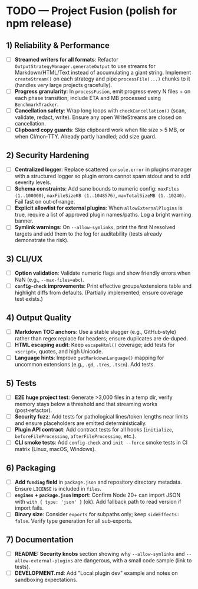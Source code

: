 # TODO — Project Fusion (polish for npm release)

## 1) Reliability & Performance
- [ ] **Streamed writers for all formats**: Refactor `OutputStrategyManager.generateOutput` to use streams for Markdown/HTML/Text instead of accumulating a giant string. Implement `createStream()` on each strategy and pipe `processFile(...)` chunks to it (handles very large projects gracefully).
- [ ] **Progress granularity**: In `processFusion`, emit progress every N files + on each phase transition; include ETA and MB processed using `BenchmarkTracker`.
- [ ] **Cancellation safety**: Wrap long loops with `checkCancellation()` (scan, validate, redact, write). Ensure any open WriteStreams are closed on cancellation.
- [ ] **Clipboard copy guards**: Skip clipboard work when file size > 5 MB, or when CI/non‑TTY. Already partly handled; add size guard.

## 2) Security Hardening
- [ ] **Centralized logger**: Replace scattered `console.error` in plugins manager with a structured logger so plugin errors cannot spam stdout and to add severity levels.
- [ ] **Schema constraints**: Add sane bounds to numeric config: `maxFiles (1..100000)`, `maxFileSizeKB (1..1048576)`, `maxTotalSizeMB (1..10240)`. Fail fast on out‑of‑range.
- [ ] **Explicit allowlist for external plugins**: When `allowExternalPlugins` is true, require a list of approved plugin names/paths. Log a bright warning banner.
- [ ] **Symlink warnings**: On `--allow-symlinks`, print the first N resolved targets and add them to the log for auditability (tests already demonstrate the risk).

## 3) CLI/UX
- [ ] **Option validation**: Validate numeric flags and show friendly errors when NaN (e.g., `--max-files=abc`).
- [ ] **`config-check` improvements**: Print effective groups/extensions table and highlight diffs from defaults. (Partially implemented; ensure coverage test exists.)

## 4) Output Quality
- [ ] **Markdown TOC anchors**: Use a stable slugger (e.g., GitHub‑style) rather than regex replace for headers; ensure duplicates are de‑duped.
- [ ] **HTML escaping audit**: Keep `escapeHtml()` coverage; add tests for `<script>`, quotes, and high Unicode.
- [ ] **Language hints**: Improve `getMarkdownLanguage()` mapping for uncommon extensions (e.g., `.gd`, `.tres`, `.tscn`). Add tests.

## 5) Tests
- [ ] **E2E huge project test**: Generate >3,000 files in a temp dir, verify memory stays below a threshold and that streaming works (post‑refactor).
- [ ] **Security fuzz**: Add tests for pathological lines/token lengths near limits and ensure placeholders are emitted deterministically.
- [ ] **Plugin API contract**: Add contract tests for all hooks (`initialize`, `beforeFileProcessing`, `afterFileProcessing`, etc.).
- [ ] **CLI smoke tests**: Add `config-check` and `init --force` smoke tests in CI matrix (Linux, macOS, Windows).

## 6) Packaging
- [ ] **Add `funding` field** in `package.json` and repository directory metadata. Ensure `LICENSE` is included in `files`.
- [ ] **`engines` + `package.json` import**: Confirm Node 20+ can import JSON with `with { type: 'json' }` (ok). Add fallback path to read version if import fails.
- [ ] **Binary size**: Consider `exports` for subpaths only; keep `sideEffects: false`. Verify type generation for all sub‑exports.

## 7) Documentation
- [ ] **README: Security knobs** section showing why `--allow-symlinks` and `--allow-external-plugins` are dangerous, with a small code sample (link to tests).
- [ ] **DEVELOPMENT.md**: Add "Local plugin dev" example and notes on sandboxing expectations.